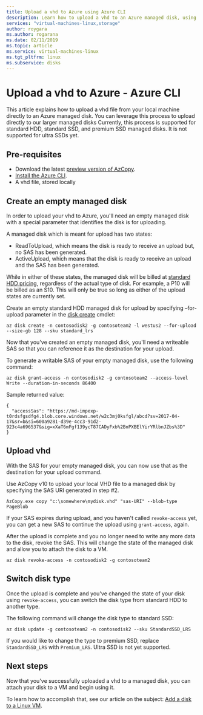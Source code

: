 ```yaml
---
title: Upload a vhd to Azure using Azure CLI
description: Learn how to upload a vhd to an Azure managed disk, using the Azure CLI.    
services: "virtual-machines-linux,storage"
author: roygara
ms.author: rogarana
ms.date: 02/11/2019
ms.topic: article
ms.service: virtual-machines-linux
ms.tgt_pltfrm: linux
ms.subservice: disks
---
```


# Upload a vhd to Azure - Azure CLI

This article explains how to upload a vhd file from your local machine directly to an Azure managed disk. You can leverage this process to upload directly to our larger managed disks  Currently, this process is supported for standard HDD, standard SSD, and premium SSD managed disks. It is not supported for ultra SSDs yet.

## Pre-requisites

- Download the latest [preview version of AzCopy](../../storage/common/storage-use-azcopy-v10.md#download-and-install-azcopy).
- [Install the Azure CLI](/cli/azure/install-azure-cli).
- A vhd file, stored locally

## Create an empty managed disk

In order to upload your vhd to Azure, you'll need an empty managed disk with a special parameter that identifies the disk is for uploading.

A managed disk which is meant for upload has two states:

- ReadToUpload, which means the disk is ready to receive an upload but, no SAS has been generated.
- ActiveUpload, which means that the disk is ready to receive an upload and the SAS has been generated.

While in either of these states, the managed disk will be billed at [standard HDD pricing](https://azure.microsoft.com/en-us/pricing/details/managed-disks/), regardless of the actual type of disk. For example, a P10 will be billed as an S10. This will only be true so long as either of the upload states are currently set.

Create an empty standard HDD managed disk for upload by specifying –for-upload parameter in the [disk create](/cli/azure/disk/create) cmdlet:

```azurecli-interactive
az disk create -n contosodisk2 -g contosoteam2 -l westus2 --for-upload --size-gb 128 --sku standard_lrs
```

Now that you've created an empty managed disk, you'll need a writeable SAS so that you can reference it as the destination for your upload.

To generate a writable SAS of your empty managed disk, use the following command:

```azurecli-interactive
az disk grant-access -n contosodisk2 -g contosoteam2 --access-level Write --duration-in-seconds 86400
```

Sample returned value:

```
{
  "accessSas": "https://md-impexp-t0rdsfgsdfg4.blob.core.windows.net/w2c3mj0ksfgl/abcd?sv=2017-04-17&sr=b&si=600a9281-d39e-4cc3-91d2-923c4a696537&sig=xXaT6mFgf139ycT87CADyFxb%2BnPXBElYirYRlbnJZbs%3D"
}
```

## Upload vhd

With the SAS for your empty managed disk, you can now use that as the destination for your upload command.

Use AzCopy v10 to upload your local VHD file to a managed disk by specifying the SAS URI generated in step #2.

```
AzCopy.exe copy "c:\somewhere\mydisk.vhd" "sas-URI" --blob-type PageBlob
```

If your SAS expires during upload, and you haven't called `revoke-access` yet, you can get a new SAS to continue the upload using `grant-access`, again.

After the upload is complete and you no longer need to write any more data to the disk, revoke the SAS. This will change the state of the managed disk and allow you to attach the disk to a VM.

```azurecli-interactive
az disk revoke-access -n contosodisk2 -g contosoteam2
```

## Switch disk type

Once the upload is complete and you've changed the state of your disk using `revoke-access`, you can switch the disk type from standard HDD to another type.

The following command will change the disk type to standard SSD:

```azurecli-interactive
az disk update -g contosoteam2 -n contosodisk2 --sku StandardSSD_LRS
```

If you would like to change the type to premium SSD, replace `StandardSSD_LRS` with `Premium_LRS`. Ultra SSD is not yet supported.

## Next steps

Now that you've successfully uploaded a vhd to a managed disk, you can attach your disk to a VM and begin using it.

To learn how to accomplish that, see our article on the subject: [Add a disk to a Linux VM](add-disk.md).